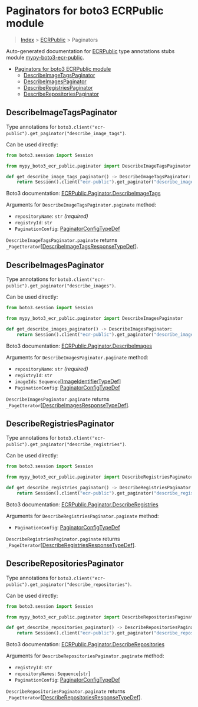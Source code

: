<a id="paginators-for-boto3-ecrpublic-module"></a>

# Paginators for boto3 ECRPublic module

> [Index](..) > [ECRPublic](.) > Paginators

Auto-generated documentation for
[ECRPublic](https://boto3.amazonaws.com/v1/documentation/api/latest/reference/services/ecr-public.html#ECRPublic)
type annotations stubs module
[mypy-boto3-ecr-public](https://pypi.org/project/mypy-boto3-ecr-public/).

- [Paginators for boto3 ECRPublic module](#paginators-for-boto3-ecrpublic-module)
  - [DescribeImageTagsPaginator](#describeimagetagspaginator)
  - [DescribeImagesPaginator](#describeimagespaginator)
  - [DescribeRegistriesPaginator](#describeregistriespaginator)
  - [DescribeRepositoriesPaginator](#describerepositoriespaginator)

<a id="describeimagetagspaginator"></a>

## DescribeImageTagsPaginator

Type annotations for
`boto3.client("ecr-public").get_paginator("describe_image_tags")`.

Can be used directly:

```python
from boto3.session import Session

from mypy_boto3_ecr_public.paginator import DescribeImageTagsPaginator

def get_describe_image_tags_paginator() -> DescribeImageTagsPaginator:
    return Session().client("ecr-public").get_paginator("describe_image_tags")
```

Boto3 documentation:
[ECRPublic.Paginator.DescribeImageTags](https://boto3.amazonaws.com/v1/documentation/api/latest/reference/services/ecr-public.html#ECRPublic.Paginator.DescribeImageTags)

Arguments for `DescribeImageTagsPaginator.paginate` method:

- `repositoryName`: `str` *(required)*
- `registryId`: `str`
- `PaginationConfig`:
  [PaginatorConfigTypeDef](./type_defs.md#paginatorconfigtypedef)

`DescribeImageTagsPaginator.paginate` returns
`_PageIterator`\[[DescribeImageTagsResponseTypeDef](./type_defs.md#describeimagetagsresponsetypedef)\].

<a id="describeimagespaginator"></a>

## DescribeImagesPaginator

Type annotations for
`boto3.client("ecr-public").get_paginator("describe_images")`.

Can be used directly:

```python
from boto3.session import Session

from mypy_boto3_ecr_public.paginator import DescribeImagesPaginator

def get_describe_images_paginator() -> DescribeImagesPaginator:
    return Session().client("ecr-public").get_paginator("describe_images")
```

Boto3 documentation:
[ECRPublic.Paginator.DescribeImages](https://boto3.amazonaws.com/v1/documentation/api/latest/reference/services/ecr-public.html#ECRPublic.Paginator.DescribeImages)

Arguments for `DescribeImagesPaginator.paginate` method:

- `repositoryName`: `str` *(required)*
- `registryId`: `str`
- `imageIds`:
  `Sequence`\[[ImageIdentifierTypeDef](./type_defs.md#imageidentifiertypedef)\]
- `PaginationConfig`:
  [PaginatorConfigTypeDef](./type_defs.md#paginatorconfigtypedef)

`DescribeImagesPaginator.paginate` returns
`_PageIterator`\[[DescribeImagesResponseTypeDef](./type_defs.md#describeimagesresponsetypedef)\].

<a id="describeregistriespaginator"></a>

## DescribeRegistriesPaginator

Type annotations for
`boto3.client("ecr-public").get_paginator("describe_registries")`.

Can be used directly:

```python
from boto3.session import Session

from mypy_boto3_ecr_public.paginator import DescribeRegistriesPaginator

def get_describe_registries_paginator() -> DescribeRegistriesPaginator:
    return Session().client("ecr-public").get_paginator("describe_registries")
```

Boto3 documentation:
[ECRPublic.Paginator.DescribeRegistries](https://boto3.amazonaws.com/v1/documentation/api/latest/reference/services/ecr-public.html#ECRPublic.Paginator.DescribeRegistries)

Arguments for `DescribeRegistriesPaginator.paginate` method:

- `PaginationConfig`:
  [PaginatorConfigTypeDef](./type_defs.md#paginatorconfigtypedef)

`DescribeRegistriesPaginator.paginate` returns
`_PageIterator`\[[DescribeRegistriesResponseTypeDef](./type_defs.md#describeregistriesresponsetypedef)\].

<a id="describerepositoriespaginator"></a>

## DescribeRepositoriesPaginator

Type annotations for
`boto3.client("ecr-public").get_paginator("describe_repositories")`.

Can be used directly:

```python
from boto3.session import Session

from mypy_boto3_ecr_public.paginator import DescribeRepositoriesPaginator

def get_describe_repositories_paginator() -> DescribeRepositoriesPaginator:
    return Session().client("ecr-public").get_paginator("describe_repositories")
```

Boto3 documentation:
[ECRPublic.Paginator.DescribeRepositories](https://boto3.amazonaws.com/v1/documentation/api/latest/reference/services/ecr-public.html#ECRPublic.Paginator.DescribeRepositories)

Arguments for `DescribeRepositoriesPaginator.paginate` method:

- `registryId`: `str`
- `repositoryNames`: `Sequence`\[`str`\]
- `PaginationConfig`:
  [PaginatorConfigTypeDef](./type_defs.md#paginatorconfigtypedef)

`DescribeRepositoriesPaginator.paginate` returns
`_PageIterator`\[[DescribeRepositoriesResponseTypeDef](./type_defs.md#describerepositoriesresponsetypedef)\].
